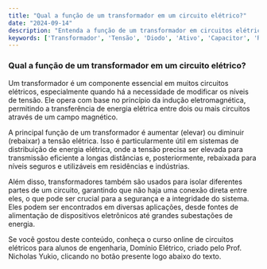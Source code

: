 ```yaml
---
title: "Qual a função de um transformador em um circuito elétrico?"
date: "2024-09-14"
description: "Entenda a função de um transformador em circuitos elétricos e como ele atua na modificação de tensões."
keywords: ['Transformador', 'Tensão', 'Diodo', 'Ativo', 'Capacitor', 'Resistente', 'Indutor']
---
```


### Qual a função de um transformador em um circuito elétrico?

Um transformador é um componente essencial em muitos circuitos elétricos, especialmente quando há a necessidade de modificar os níveis de tensão. Ele opera com base no princípio da indução eletromagnética, permitindo a transferência de energia elétrica entre dois ou mais circuitos através de um campo magnético.

A principal função de um transformador é aumentar (elevar) ou diminuir (rebaixar) a tensão elétrica. Isso é particularmente útil em sistemas de distribuição de energia elétrica, onde a tensão precisa ser elevada para transmissão eficiente a longas distâncias e, posteriormente, rebaixada para níveis seguros e utilizáveis em residências e indústrias.

Além disso, transformadores também são usados para isolar diferentes partes de um circuito, garantindo que não haja uma conexão direta entre eles, o que pode ser crucial para a segurança e a integridade do sistema. Eles podem ser encontrados em diversas aplicações, desde fontes de alimentação de dispositivos eletrônicos até grandes subestações de energia.

Se você gostou deste conteúdo, conheça o curso online de circuitos elétricos para alunos de engenharia, Domínio Elétrico, criado pelo Prof. Nicholas Yukio, clicando no botão presente logo abaixo do texto.